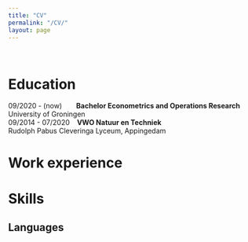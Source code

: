 ```yaml
---
title: "CV"
permalink: "/CV/"
layout: page
---
```

&nbsp;
&ensp;
&emsp;
# Education
09/2020 - (now) &ensp;&ensp;&ensp; **Bachelor Econometrics and Operations Research**<br>
University of Groningen                
09/2014 - 07/2020 &ensp; **VWO Natuur en Techniek**<br>
Rudolph Pabus Cleveringa Lyceum, Appingedam
# Work experience


# Skills
## Languages

